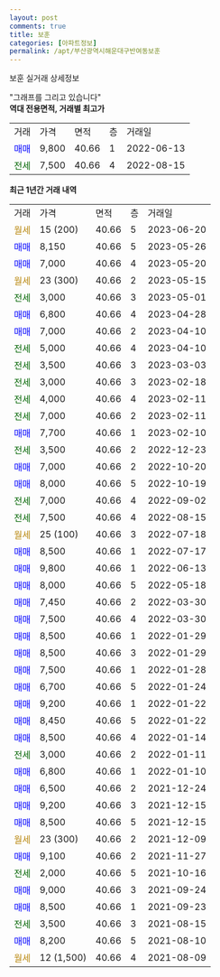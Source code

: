 ```yaml
---
layout: post
comments: true
title: 보훈
categories: [아파트정보]
permalink: /apt/부산광역시해운대구반여동보훈
---
```


보훈 실거래 상세정보

<script type="text/javascript">
  google.charts.load('current', {'packages':['line', 'corechart']});
  google.charts.setOnLoadCallback(drawChart);

  function drawChart() {
    var data = new google.visualization.DataTable();
    data.addColumn('date', '거래일');
    data.addColumn('number', "매매");
    data.addColumn('number', "전세");
    data.addColumn('number', "전매");

    data.addRows([[new Date(Date.parse("2023-06-20")), null, null, null], [new Date(Date.parse("2023-05-26")), 8150, null, null], [new Date(Date.parse("2023-05-20")), 7000, null, null], [new Date(Date.parse("2023-05-15")), null, null, null], [new Date(Date.parse("2023-05-01")), null, 3000, null], [new Date(Date.parse("2023-04-28")), 6800, null, null], [new Date(Date.parse("2023-04-10")), 7000, null, null], [new Date(Date.parse("2023-04-10")), null, 5000, null], [new Date(Date.parse("2023-03-03")), null, 3500, null], [new Date(Date.parse("2023-02-18")), null, 3000, null], [new Date(Date.parse("2023-02-11")), null, 4000, null], [new Date(Date.parse("2023-02-11")), null, 7000, null], [new Date(Date.parse("2023-02-10")), 7700, null, null], [new Date(Date.parse("2022-12-23")), null, 3500, null], [new Date(Date.parse("2022-10-20")), 7000, null, null], [new Date(Date.parse("2022-10-19")), 8000, null, null], [new Date(Date.parse("2022-09-02")), null, 7000, null], [new Date(Date.parse("2022-08-15")), null, 7500, null], [new Date(Date.parse("2022-07-18")), null, null, null], [new Date(Date.parse("2022-07-17")), 8500, null, null], [new Date(Date.parse("2022-06-13")), 9800, null, null], [new Date(Date.parse("2022-05-18")), 8000, null, null], [new Date(Date.parse("2022-03-30")), 7450, null, null], [new Date(Date.parse("2022-03-30")), 7500, null, null], [new Date(Date.parse("2022-01-29")), 8500, null, null], [new Date(Date.parse("2022-01-29")), 8500, null, null], [new Date(Date.parse("2022-01-28")), 7500, null, null], [new Date(Date.parse("2022-01-24")), 6700, null, null], [new Date(Date.parse("2022-01-22")), 9200, null, null], [new Date(Date.parse("2022-01-22")), 8450, null, null], [new Date(Date.parse("2022-01-14")), 8500, null, null], [new Date(Date.parse("2022-01-11")), null, 3000, null], [new Date(Date.parse("2022-01-10")), 6800, null, null], [new Date(Date.parse("2021-12-24")), 6500, null, null], [new Date(Date.parse("2021-12-15")), 9200, null, null], [new Date(Date.parse("2021-12-15")), 8500, null, null], [new Date(Date.parse("2021-12-09")), null, null, null], [new Date(Date.parse("2021-11-27")), 9100, null, null], [new Date(Date.parse("2021-10-16")), null, 2000, null], [new Date(Date.parse("2021-09-24")), 9000, null, null], [new Date(Date.parse("2021-09-23")), 8500, null, null], [new Date(Date.parse("2021-08-15")), null, 3500, null], [new Date(Date.parse("2021-08-10")), 8200, null, null], [new Date(Date.parse("2021-08-09")), null, null, null]]);

    var options = {
      hAxis: {
        format: 'yyyy/MM/dd'
      },    
      lineWidth: 0,
      pointsVisible: true,    
      title: '최근 1년간 유형별 실거래가 분포',
      legend: { position: 'bottom' }
    };

    var formatter = new google.visualization.NumberFormat({pattern:'###,###'} );
    formatter.format(data, 1);
    formatter.format(data, 2);
    
    setTimeout(function() {
        var chart = new google.visualization.LineChart(document.getElementById('columnchart_material'));
        chart.draw(data, (options));
        document.getElementById('loading').style.display = 'none';
    }, 200);
  }
</script>


<div id="loading" style="z-index:20; display: block; margin-left: 0px">"그래프를 그리고 있습니다"</div>
<div id="columnchart_material" style="width: 95%; margin-left: 0px; display: block"></div>
<!-- contents start -->
<b>역대 전용면적, 거래별 최고가</b>
<table class="sortable">
    <tr>
      <td>거래</td>
      <td>가격</td>
      <td>면적</td>
      <td>층</td>
      <td>거래일</td>
    </tr>
        <tr>
          <td><a style="color: blue">매매</a></td>
          <td>9,800</td>
          <td>40.66</td>
          <td>1</td>
          <td>2022-06-13</td>
        </tr>        
        <tr>
              <td><a style="color: darkgreen">전세</a></td>
              <td>7,500</td>
              <td>40.66</td>
              <td>4</td>
              <td>2022-08-15</td>
            </tr>        
    
</table>

<b>최근 1년간 거래 내역</b>

<table class="sortable">
    <tr>
      <td>거래</td>
      <td>가격</td>
      <td>면적</td>
      <td>층</td>
      <td>거래일</td>
    </tr>
    <tr>
      <td><a style="color: darkgoldenrod">월세</a></td>
      <td>15 (200)</td>
      <td>40.66</td>
      <td>5</td>
      <td>2023-06-20</td>
    </tr>          <tr>
      <td><a style="color: blue">매매</a></td>
      <td>8,150</td>
      <td>40.66</td>
      <td>5</td>
      <td>2023-05-26</td>
    </tr>          <tr>
      <td><a style="color: blue">매매</a></td>
      <td>7,000</td>
      <td>40.66</td>
      <td>4</td>
      <td>2023-05-20</td>
    </tr>          <tr>
      <td><a style="color: darkgoldenrod">월세</a></td>
      <td>23 (300)</td>
      <td>40.66</td>
      <td>2</td>
      <td>2023-05-15</td>
    </tr>          <tr>
      <td><a style="color: darkgreen">전세</a></td>
      <td>3,000</td>
      <td>40.66</td>
      <td>3</td>
      <td>2023-05-01</td>
    </tr>          <tr>
      <td><a style="color: blue">매매</a></td>
      <td>6,800</td>
      <td>40.66</td>
      <td>4</td>
      <td>2023-04-28</td>
    </tr>          <tr>
      <td><a style="color: blue">매매</a></td>
      <td>7,000</td>
      <td>40.66</td>
      <td>2</td>
      <td>2023-04-10</td>
    </tr>          <tr>
      <td><a style="color: darkgreen">전세</a></td>
      <td>5,000</td>
      <td>40.66</td>
      <td>4</td>
      <td>2023-04-10</td>
    </tr>          <tr>
      <td><a style="color: darkgreen">전세</a></td>
      <td>3,500</td>
      <td>40.66</td>
      <td>3</td>
      <td>2023-03-03</td>
    </tr>          <tr>
      <td><a style="color: darkgreen">전세</a></td>
      <td>3,000</td>
      <td>40.66</td>
      <td>3</td>
      <td>2023-02-18</td>
    </tr>          <tr>
      <td><a style="color: darkgreen">전세</a></td>
      <td>4,000</td>
      <td>40.66</td>
      <td>4</td>
      <td>2023-02-11</td>
    </tr>          <tr>
      <td><a style="color: darkgreen">전세</a></td>
      <td>7,000</td>
      <td>40.66</td>
      <td>2</td>
      <td>2023-02-11</td>
    </tr>          <tr>
      <td><a style="color: blue">매매</a></td>
      <td>7,700</td>
      <td>40.66</td>
      <td>1</td>
      <td>2023-02-10</td>
    </tr>          <tr>
      <td><a style="color: darkgreen">전세</a></td>
      <td>3,500</td>
      <td>40.66</td>
      <td>2</td>
      <td>2022-12-23</td>
    </tr>          <tr>
      <td><a style="color: blue">매매</a></td>
      <td>7,000</td>
      <td>40.66</td>
      <td>2</td>
      <td>2022-10-20</td>
    </tr>          <tr>
      <td><a style="color: blue">매매</a></td>
      <td>8,000</td>
      <td>40.66</td>
      <td>5</td>
      <td>2022-10-19</td>
    </tr>          <tr>
      <td><a style="color: darkgreen">전세</a></td>
      <td>7,000</td>
      <td>40.66</td>
      <td>4</td>
      <td>2022-09-02</td>
    </tr>          <tr>
      <td><a style="color: darkgreen">전세</a></td>
      <td>7,500</td>
      <td>40.66</td>
      <td>4</td>
      <td>2022-08-15</td>
    </tr>          <tr>
      <td><a style="color: darkgoldenrod">월세</a></td>
      <td>25 (100)</td>
      <td>40.66</td>
      <td>3</td>
      <td>2022-07-18</td>
    </tr>          <tr>
      <td><a style="color: blue">매매</a></td>
      <td>8,500</td>
      <td>40.66</td>
      <td>1</td>
      <td>2022-07-17</td>
    </tr>          <tr>
      <td><a style="color: blue">매매</a></td>
      <td>9,800</td>
      <td>40.66</td>
      <td>1</td>
      <td>2022-06-13</td>
    </tr>          <tr>
      <td><a style="color: blue">매매</a></td>
      <td>8,000</td>
      <td>40.66</td>
      <td>5</td>
      <td>2022-05-18</td>
    </tr>          <tr>
      <td><a style="color: blue">매매</a></td>
      <td>7,450</td>
      <td>40.66</td>
      <td>2</td>
      <td>2022-03-30</td>
    </tr>          <tr>
      <td><a style="color: blue">매매</a></td>
      <td>7,500</td>
      <td>40.66</td>
      <td>4</td>
      <td>2022-03-30</td>
    </tr>          <tr>
      <td><a style="color: blue">매매</a></td>
      <td>8,500</td>
      <td>40.66</td>
      <td>1</td>
      <td>2022-01-29</td>
    </tr>          <tr>
      <td><a style="color: blue">매매</a></td>
      <td>8,500</td>
      <td>40.66</td>
      <td>3</td>
      <td>2022-01-29</td>
    </tr>          <tr>
      <td><a style="color: blue">매매</a></td>
      <td>7,500</td>
      <td>40.66</td>
      <td>1</td>
      <td>2022-01-28</td>
    </tr>          <tr>
      <td><a style="color: blue">매매</a></td>
      <td>6,700</td>
      <td>40.66</td>
      <td>5</td>
      <td>2022-01-24</td>
    </tr>          <tr>
      <td><a style="color: blue">매매</a></td>
      <td>9,200</td>
      <td>40.66</td>
      <td>1</td>
      <td>2022-01-22</td>
    </tr>          <tr>
      <td><a style="color: blue">매매</a></td>
      <td>8,450</td>
      <td>40.66</td>
      <td>5</td>
      <td>2022-01-22</td>
    </tr>          <tr>
      <td><a style="color: blue">매매</a></td>
      <td>8,500</td>
      <td>40.66</td>
      <td>4</td>
      <td>2022-01-14</td>
    </tr>          <tr>
      <td><a style="color: darkgreen">전세</a></td>
      <td>3,000</td>
      <td>40.66</td>
      <td>2</td>
      <td>2022-01-11</td>
    </tr>          <tr>
      <td><a style="color: blue">매매</a></td>
      <td>6,800</td>
      <td>40.66</td>
      <td>1</td>
      <td>2022-01-10</td>
    </tr>          <tr>
      <td><a style="color: blue">매매</a></td>
      <td>6,500</td>
      <td>40.66</td>
      <td>2</td>
      <td>2021-12-24</td>
    </tr>          <tr>
      <td><a style="color: blue">매매</a></td>
      <td>9,200</td>
      <td>40.66</td>
      <td>3</td>
      <td>2021-12-15</td>
    </tr>          <tr>
      <td><a style="color: blue">매매</a></td>
      <td>8,500</td>
      <td>40.66</td>
      <td>5</td>
      <td>2021-12-15</td>
    </tr>          <tr>
      <td><a style="color: darkgoldenrod">월세</a></td>
      <td>23 (300)</td>
      <td>40.66</td>
      <td>2</td>
      <td>2021-12-09</td>
    </tr>          <tr>
      <td><a style="color: blue">매매</a></td>
      <td>9,100</td>
      <td>40.66</td>
      <td>2</td>
      <td>2021-11-27</td>
    </tr>          <tr>
      <td><a style="color: darkgreen">전세</a></td>
      <td>2,000</td>
      <td>40.66</td>
      <td>5</td>
      <td>2021-10-16</td>
    </tr>          <tr>
      <td><a style="color: blue">매매</a></td>
      <td>9,000</td>
      <td>40.66</td>
      <td>3</td>
      <td>2021-09-24</td>
    </tr>          <tr>
      <td><a style="color: blue">매매</a></td>
      <td>8,500</td>
      <td>40.66</td>
      <td>1</td>
      <td>2021-09-23</td>
    </tr>          <tr>
      <td><a style="color: darkgreen">전세</a></td>
      <td>3,500</td>
      <td>40.66</td>
      <td>3</td>
      <td>2021-08-15</td>
    </tr>          <tr>
      <td><a style="color: blue">매매</a></td>
      <td>8,200</td>
      <td>40.66</td>
      <td>5</td>
      <td>2021-08-10</td>
    </tr>          <tr>
      <td><a style="color: darkgoldenrod">월세</a></td>
      <td>12 (1,500)</td>
      <td>40.66</td>
      <td>4</td>
      <td>2021-08-09</td>
    </tr>      </table>
<!-- contents end -->    


